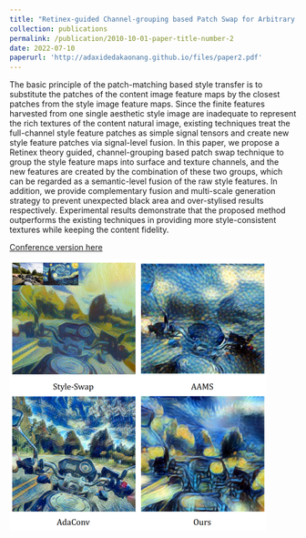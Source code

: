 ```yaml
---
title: "Retinex-guided Channel-grouping based Patch Swap for Arbitrary Style Transfer (under review)"
collection: publications
permalink: /publication/2010-10-01-paper-title-number-2
date: 2022-07-10
paperurl: 'http://adaxidedakaonang.github.io/files/paper2.pdf'
---
```

The basic principle of the patch-matching based style transfer is to substitute the patches of the content image feature maps by the closest patches from the style image feature maps. Since the finite features harvested from one single aesthetic style image are inadequate to represent the rich textures of the content natural image, existing techniques treat the full-channel style feature patches as simple signal tensors and create new
style feature patches via signal-level fusion. In this paper, we propose a Retinex theory guided, channel-grouping based patch swap technique to group the style feature maps into surface and texture channels, and the new features are created by the combination of these two groups, which can be regarded as a semantic-level fusion of the raw style features. In addition, we provide complementary fusion and multi-scale generation strategy to prevent unexpected black area and over-stylised results respectively. Experimental results demonstrate that the proposed method outperforms the existing techniques in providing more style-consistent textures while keeping the content fidelity.

[Conference version here](https://ieeexplore.ieee.org/abstract/document/9190962)


![images](/images/papers/ST/style_transfer.png)
